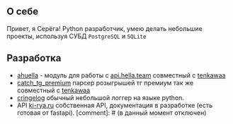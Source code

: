 ## О себе

Привет, я Серёга! Python разработчик, умею делать небольшие проекты, используя СУБД `PostgreSQL` и `SQLite`

## Разработка
- [ahuella](https://github.com/tembz/ahuella) - модуль для работы с [api.hella.team](https://vk.com/hella_api) совместный с [tenkawaa](https://github.com/tenkawaa)
- [catch_tg_premium](https://github.com/tenkawaa/catch_tg_premium) парсер розыгрышей тг премиум так же совместный с [tenkawaa](https://github.com/tenkawaa)
- [cringelog](https://github.com/tembz/cringelog) обычный небольшой логгер на языке python.
- API [ki-rya.ru](https://ki-rya.ru) собственная API, документация в разработке (есть готовая от fastapi). [comment]: # (в данный момент отключен)
<!--
**tembz/tembz** is a ✨ _special_ ✨ repository because its `README.md` (this file) appears on your GitHub profile.

Here are some ideas to get you started:

- 🔭 I’m currently working on ...
- 🌱 I’m currently learning ...
- 👯 I’m looking to collaborate on ...
- 🤔 I’m looking for help with ...
- 💬 Ask me about ...
- 📫 How to reach me: ...
- 😄 Pronouns: ...
- ⚡ Fun fact: ...
-->
